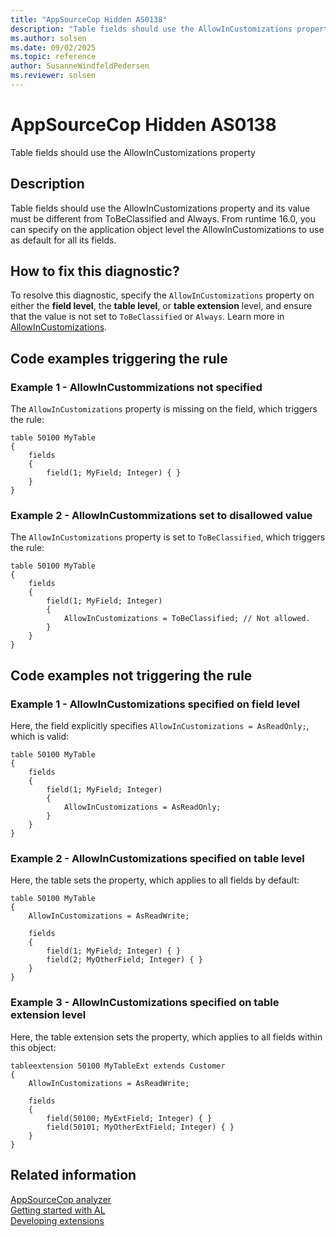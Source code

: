 ```yaml
---
title: "AppSourceCop Hidden AS0138"
description: "Table fields should use the AllowInCustomizations property and its value must be different from ToBeClassified and Always."
ms.author: solsen
ms.date: 09/02/2025
ms.topic: reference
author: SusanneWindfeldPedersen
ms.reviewer: solsen
---
```

[//]: # (START>DO_NOT_EDIT)
[//]: # (IMPORTANT:Do not edit any of the content between here and the END>DO_NOT_EDIT.)
[//]: # (Any modifications should be made in the .xml files in the ModernDev repo.)
# AppSourceCop Hidden AS0138
Table fields should use the AllowInCustomizations property

## Description
Table fields should use the AllowInCustomizations property and its value must be different from ToBeClassified and Always. From runtime 16.0, you can specify on the application object level the AllowInCustomizations to use as default for all its fields.

[//]: # (IMPORTANT: END>DO_NOT_EDIT)

## How to fix this diagnostic?

To resolve this diagnostic, specify the `AllowInCustomizations` property on either the **field level**, the **table level**, or **table extension** level, and ensure that the value is not set to `ToBeClassified` or `Always`. Learn more in [AllowInCustomizations](..\properties\devenv-allowincustomizations-property.md).

## Code examples triggering the rule

### Example 1 - AllowInCustommizations not specified

The `AllowInCustomizations` property is missing on the field, which triggers the rule:

```al
table 50100 MyTable
{
    fields
    {
        field(1; MyField; Integer) { }
    }
}
```

### Example 2 - AllowInCustommizations set to disallowed value

The `AllowInCustomizations` property is set to `ToBeClassified`, which triggers the rule:

```al
table 50100 MyTable
{
    fields
    {
        field(1; MyField; Integer)
        {
            AllowInCustomizations = ToBeClassified; // Not allowed.
        }
    }
}
```

## Code examples not triggering the rule

### Example 1 - AllowInCustomizations specified on field level

Here, the field explicitly specifies `AllowInCustomizations = AsReadOnly;`, which is valid:

```al
table 50100 MyTable
{
    fields
    {
        field(1; MyField; Integer)
        {
            AllowInCustomizations = AsReadOnly;
        }
    }
}
```

### Example 2 - AllowInCustomizations specified on table level

Here, the table sets the property, which applies to all fields by default:

```al
table 50100 MyTable
{
    AllowInCustomizations = AsReadWrite;

    fields
    {
        field(1; MyField; Integer) { }
        field(2; MyOtherField; Integer) { }
    }
}
```

### Example 3 - AllowInCustomizations specified on table extension level

Here, the table extension sets the property, which applies to all fields within this object:

```al
tableextension 50100 MyTableExt extends Customer
{
    AllowInCustomizations = AsReadWrite;

    fields
    {
        field(50100; MyExtField; Integer) { }
        field(50101; MyOtherExtField; Integer) { }
    }
}
```

## Related information  
[AppSourceCop analyzer](appsourcecop.md)  
[Getting started with AL](../devenv-get-started.md)  
[Developing extensions](../devenv-dev-overview.md)  